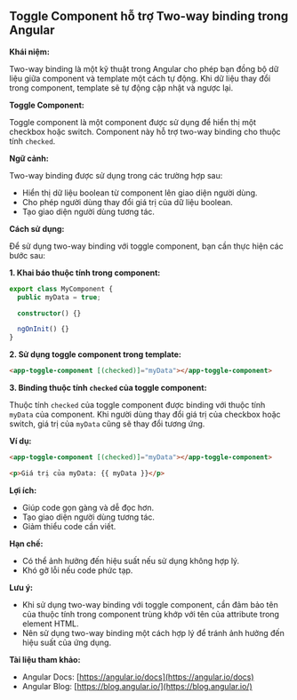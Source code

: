 ## Toggle Component hỗ trợ Two-way binding trong Angular

**Khái niệm:**

Two-way binding là một kỹ thuật trong Angular cho phép bạn đồng bộ dữ liệu giữa component và template một cách tự động. Khi dữ liệu thay đổi trong component, template sẽ tự động cập nhật và ngược lại.

**Toggle Component:**

Toggle component là một component được sử dụng để hiển thị một checkbox hoặc switch. Component này hỗ trợ two-way binding cho thuộc tính `checked`.

**Ngữ cảnh:**

Two-way binding được sử dụng trong các trường hợp sau:

- Hiển thị dữ liệu boolean từ component lên giao diện người dùng.
- Cho phép người dùng thay đổi giá trị của dữ liệu boolean.
- Tạo giao diện người dùng tương tác.

**Cách sử dụng:**

Để sử dụng two-way binding với toggle component, bạn cần thực hiện các bước sau:

**1. Khai báo thuộc tính trong component:**

```typescript
export class MyComponent {
  public myData = true;

  constructor() {}

  ngOnInit() {}
}
```

**2. Sử dụng toggle component trong template:**

```html
<app-toggle-component [(checked)]="myData"></app-toggle-component>
```

**3. Binding thuộc tính `checked` của toggle component:**

Thuộc tính `checked` của toggle component được binding với thuộc tính `myData` của component. Khi người dùng thay đổi giá trị của checkbox hoặc switch, giá trị của `myData` cũng sẽ thay đổi tương ứng.

**Ví dụ:**

```html
<app-toggle-component [(checked)]="myData"></app-toggle-component>

<p>Giá trị của myData: {{ myData }}</p>
```

**Lợi ích:**

- Giúp code gọn gàng và dễ đọc hơn.
- Tạo giao diện người dùng tương tác.
- Giảm thiểu code cần viết.

**Hạn chế:**

- Có thể ảnh hưởng đến hiệu suất nếu sử dụng không hợp lý.
- Khó gỡ lỗi nếu code phức tạp.

**Lưu ý:**

- Khi sử dụng two-way binding với toggle component, cần đảm bảo tên của thuộc tính trong component trùng khớp với tên của attribute trong element HTML.
- Nên sử dụng two-way binding một cách hợp lý để tránh ảnh hưởng đến hiệu suất của ứng dụng.

**Tài liệu tham khảo:**

- Angular Docs: [https://angular.io/docs](https://angular.io/docs)
- Angular Blog: [https://blog.angular.io/](https://blog.angular.io/)
